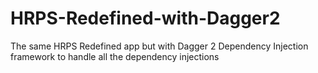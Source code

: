 # HRPS-Redefined-with-Dagger2

The same HRPS Redefined app but with Dagger 2 Dependency Injection framework to handle all the dependency injections
